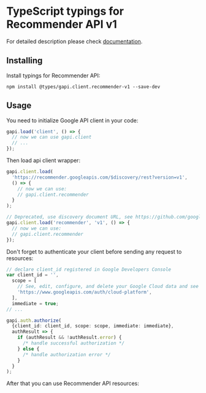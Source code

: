 # TypeScript typings for Recommender API v1

For detailed description please check [documentation](https://cloud.google.com/recommender/docs/).

## Installing

Install typings for Recommender API:

```
npm install @types/gapi.client.recommender-v1 --save-dev
```

## Usage

You need to initialize Google API client in your code:

```typescript
gapi.load('client', () => {
  // now we can use gapi.client
  // ...
});
```

Then load api client wrapper:

```typescript
gapi.client.load(
  'https://recommender.googleapis.com/$discovery/rest?version=v1',
  () => {
    // now we can use:
    // gapi.client.recommender
  }
);
```

```typescript
// Deprecated, use discovery document URL, see https://github.com/google/google-api-javascript-client/blob/master/docs/reference.md#----gapiclientloadname----version----callback--
gapi.client.load('recommender', 'v1', () => {
  // now we can use:
  // gapi.client.recommender
});
```

Don't forget to authenticate your client before sending any request to resources:

```typescript
// declare client_id registered in Google Developers Console
var client_id = '',
  scope = [
    // See, edit, configure, and delete your Google Cloud data and see the email address for your Google Account.
    'https://www.googleapis.com/auth/cloud-platform',
  ],
  immediate = true;
// ...

gapi.auth.authorize(
  {client_id: client_id, scope: scope, immediate: immediate},
  authResult => {
    if (authResult && !authResult.error) {
      /* handle successful authorization */
    } else {
      /* handle authorization error */
    }
  }
);
```

After that you can use Recommender API resources: <!-- TODO: make this work for multiple namespaces -->

```typescript

```
